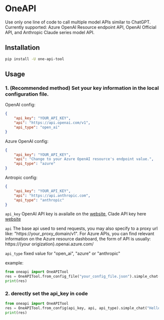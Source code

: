 # OneAPI
Use only one line of code to call multiple model APIs similar to ChatGPT. Currently supported: Azure OpenAI Resource endpoint API, OpenAI Official API, and Anthropic Claude series model API.
## Installation
```sh
pip install -U one-api-tool
```
## Usage
### 1. (Recommended method) Set your key information in the local configuration file.

OpenAI config:
```json
{
    "api_key": "YOUR_API_KEY",
    "api": "https://api.openai.com/v1",
    "api_type": "open_ai"
}
```
Azure OpenAI config:
```json
{
    "api_key": "YOUR_API_KEY",
    "api": "Change to your Azure OpenAI resource's endpoint value.",
    "api_type": "azure"
}
```
Antropic config:
```json
{
    "api_key": "YOUR_API_KEY",
    "api": "https://api.anthropic.com",
    "api_type": "anthropic"
}
```
`api_key` OpenAI API key is availalle on the [website](https://platform.openai.com/account/api-keys), Clade API key here [website](https://console.anthropic.com/account/keys)

`api` The base api used to send requests, you may also specify to a proxy url like: "https://your_proxy_domain/v1". For Azure APIs, you can find relevant information on the Azure resource dashboard, the form of API is usually:  https://{your origization}.openai.azure.com/

`api_type` fixed value for "open_ai", "azure" or "anthropic"

example:
```python
from oneapi import OneAPITool
res = OneAPITool.from_config_file("your_config_file.json").simple_chat("Hello AI!")
print(res)
```
### 2. derectly set the api_key in code
```python
from oneapi import OneAPITool
res = OneAPITool.from_config(api_key, api, api_type).simple_chat("Hello AI!")
print(res)
```
